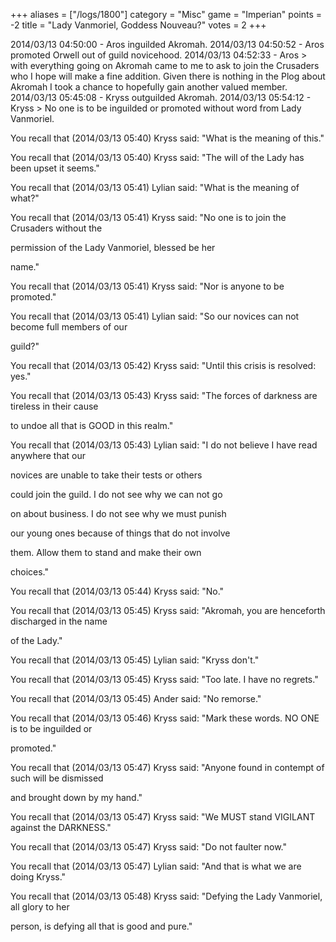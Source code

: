 +++
aliases = ["/logs/1800"]
category = "Misc"
game = "Imperian"
points = -2
title = "Lady Vanmoriel, Goddess Nouveau?"
votes = 2
+++

2014/03/13 04:50:00 - Aros inguilded Akromah.
2014/03/13 04:50:52 - Aros promoted Orwell out of guild novicehood.
2014/03/13 04:52:33 - Aros > with everything going on Akromah came to me to ask to join the Crusaders who I hope will make a fine addition. Given there is nothing in the Plog about Akromah I took a chance to hopefully gain another valued member.
2014/03/13 05:45:08 - Kryss outguilded Akromah.
2014/03/13 05:54:12 - Kryss > No one is to be inguilded or promoted without word from Lady Vanmoriel.


You recall that (2014/03/13 05:40) Kryss said:
"What is the meaning of this."


You recall that (2014/03/13 05:40) Kryss said:
"The will of the Lady has been upset it seems."


You recall that (2014/03/13 05:41) Lylian said:
"What is the meaning of what?"


You recall that (2014/03/13 05:41) Kryss said:
"No one is to join the Crusaders without the 

permission of the Lady Vanmoriel, blessed be her 

name."


You recall that (2014/03/13 05:41) Kryss said:
"Nor is anyone to be promoted."


You recall that (2014/03/13 05:41) Lylian said:
"So our novices can not become full members of our 

guild?"


You recall that (2014/03/13 05:42) Kryss said:
"Until this crisis is resolved: yes."


You recall that (2014/03/13 05:43) Kryss said:
"The forces of darkness are tireless in their cause 

to undoe all that is GOOD in this realm."


You recall that (2014/03/13 05:43) Lylian said:
"I do not believe I have read anywhere that our 

novices are unable to take their tests or others 

could join the guild. I do not see why we can not go 

on about business. I do not see why we must punish 

our young ones because of things that do not involve 

them. Allow them to stand and make their own 

choices."


You recall that (2014/03/13 05:44) Kryss said:
"No."


You recall that (2014/03/13 05:45) Kryss said:
"Akromah, you are henceforth discharged in the name 

of the Lady."

You recall that (2014/03/13 05:45) Lylian said:
"Kryss don't."


You recall that (2014/03/13 05:45) Kryss said:
"Too late. I have no regrets."


You recall that (2014/03/13 05:45) Ander said:
"No remorse."


You recall that (2014/03/13 05:46) Kryss said:
"Mark these words. NO ONE is to be inguilded or 

promoted."


You recall that (2014/03/13 05:47) Kryss said:
"Anyone found in contempt of such will be dismissed 

and brought down by my hand."


You recall that (2014/03/13 05:47) Kryss said:
"We MUST stand VIGILANT against the DARKNESS."


You recall that (2014/03/13 05:47) Kryss said:
"Do not faulter now."


You recall that (2014/03/13 05:47) Lylian said:
"And that is what we are doing Kryss."


You recall that (2014/03/13 05:48) Kryss said:
"Defying the Lady Vanmoriel, all glory to her 

person, is defying all that is good and pure."

